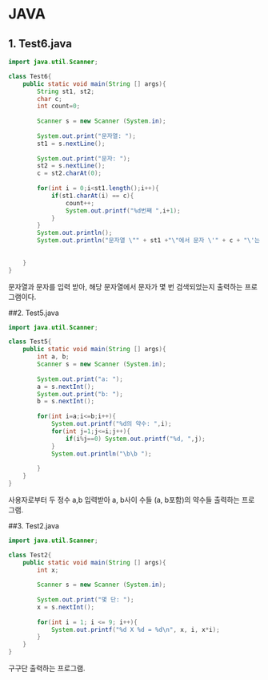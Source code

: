 # JAVA

## 1. Test6.java
```java
import java.util.Scanner;

class Test6{
	public static void main(String [] args){
		String st1, st2;
		char c;
		int count=0;
		
		Scanner s = new Scanner (System.in);
		
		System.out.print("문자열: ");
		st1 = s.nextLine();
		
		System.out.print("문자: ");
		st2 = s.nextLine();
		c = st2.charAt(0);
		
		for(int i = 0;i<st1.length();i++){
			if(st1.charAt(i) == c){
				count++;
				System.out.printf("%d번째 ",i+1);
			}
		}
		System.out.println();
		System.out.println("문자열 \"" + st1 +"\"에서 문자 \'" + c + "\'는" + count +"번 검색되었습니다.");
		
		
	}
}
```
문자열과 문자를 입력 받아, 해당 문자열에서 문자가 몇 번 검색되었는지 출력하는 프로그램이다.


##2. Test5.java
```java
import java.util.Scanner;

class Test5{
	public static void main(String [] args){
		int a, b;
		Scanner s = new Scanner (System.in);
		
		System.out.print("a: ");
		a = s.nextInt();
		System.out.print("b: ");
		b = s.nextInt();
		
		for(int i=a;i<=b;i++){
			System.out.printf("%d의 약수: ",i);
			for(int j=1;j<=i;j++){
				if(i%j==0) System.out.printf("%d, ",j);
			}
			System.out.println("\b\b ");
			
		}
	}
}
```
사용자로부터 두 정수 a,b 입력받아 a, b사이 수들 (a, b포함)의 약수들 출력하는 프로그램.


##3. Test2.java
```java
import java.util.Scanner;

class Test2{
	public static void main(String [] args){
		int x;
		
		Scanner s = new Scanner (System.in);
		
		System.out.print("몇 단: ");
		x = s.nextInt();
		
		for(int i = 1; i <= 9; i++){
			System.out.printf("%d X %d = %d\n", x, i, x*i);
		}
	}
}
```
구구단 출력하는 프로그램.



